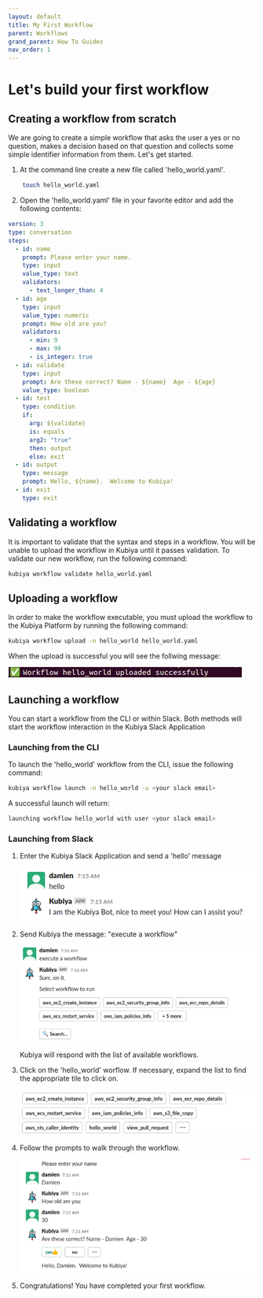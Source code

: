 ```yaml
---
layout: default
title: My First Workflow
parent: Workflows
grand_parent: How To Guides
nav_order: 1
---
```


# Let's build your first workflow

## Creating a workflow from scratch

We are going to create a simple workflow that asks the user a yes or no question, makes a decision based on that question and collects some simple identifier information from them.  Let's get started.

1. At the command line create a new file called 'hello_world.yaml'.

```bash
    touch hello_world.yaml
```

2. Open the 'hello_world.yaml' file in your favorite editor and add the following contents:

```yaml
version: 3
type: conversation
steps:
  - id: name
    prompt: Please enter your name.
    type: input
    value_type: text
    validators:
      - text_longer_than: 4
  - id: age
    type: input
    value_type: numeric
    prompt: How old are you?
    validators:
      - min: 9
      - max: 99
      - is_integer: true
  - id: validate
    type: input
    prompt: Are these correct? Name - ${name}  Age - ${age}
    value_type: boolean
  - id: test
    type: condition
    if:
      arg: ${validate}
      is: equals
      arg2: "true"
      then: output
      else: exit
  - id: output
    type: message
    prompt: Hello, ${name}.  Welcome to Kubiya!
  - id: exit
    type: exit
```

## Validating a workflow

It is important to validate that the syntax and steps in a workflow.  You will be unable to upload the workflow in Kubiya until it passes validation.  To validate our new workflow, run the following command:

```bash
kubiya workflow validate hello_world.yaml
```

## Uploading a workflow

In order to make the workflow executable, you must upload the workflow to the Kubiya Platform by running the following command:

```bash
kubiya workflow upload -n hello_world hello_world.yaml
```

When the upload is successful you will see the follwing message:

<img src="images/upload-success.png">

## Launching a workflow

You can start a workflow from the CLI or within Slack.  Both methods will start the workflow interaction in the Kubiya Slack Application

### Launching from the CLI

To launch the 'hello_world' workflow from the CLI, issue the following command:

```bash
kubiya workflow launch -n hello_world -u <your slack email>
```

A successful launch will return:

```bash
launching workflow hello_world with user <your slack email>
```

### Launching from Slack

1. Enter the Kubiya Slack Application and send a 'hello' message

    <img src="images/slack-hello.png">

2. Send Kubiya the message: "execute a workflow"

    <img src="images/slack-execute.png">

    Kubiya will respond with the list of available workflows.

3. Click on the 'hello_world' worflow.  If necessary, expand the list to find the appropriate tile to click on.

    <img src="images/hello-tile.png">

4. Follow the prompts to walk through the workflow.

    <img src="images/hello-walk.png">

5. Congratulations!  You have completed your first workflow.
